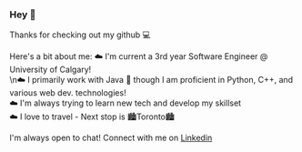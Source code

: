 ### Hey 👋

Thanks for checking out my github 💻

Here's a bit about me:
☁️  I'm current a 3rd year Software Engineer @ University of Calgary!<br>
\n☁️  I primarily work with Java 👾 though I am proficient in Python, C++, and various web dev. technologies!<br>
☁️  I'm always trying to learn new tech and develop my skillset<br>
☁️  I love to travel - Next stop is 🏙Toronto🏙<br>

I'm always open to chat! Connect with me on [Linkedin][1]

[1]: www.linkedin.com/in/armin-sandhu
